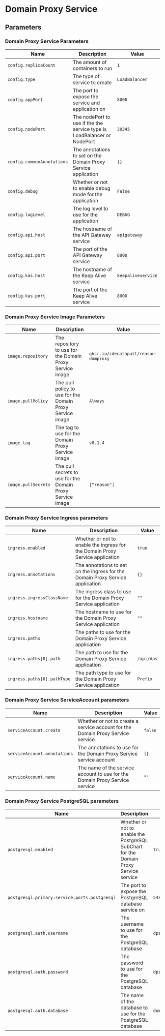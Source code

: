 # Domain Proxy Service

## Parameters

### Domain Proxy Service Parameters

| Name                       | Description                                                             | Value              |
| -------------------------- | ----------------------------------------------------------------------- | ------------------ |
| `config.replicaCount`      | The amount of containers to run                                         | `1`                |
| `config.type`              | The type of service to create                                           | `LoadBalancer`     |
| `config.appPort`           | The port to expose the service and application on                       | `8000`             |
| `config.nodePort`          | The nodePort to use if the the service type is LoadBalancer or NodePort | `30345`            |
| `config.commonAnnotations` | The annotations to set on the Domain Proxy Service application          | `{}`               |
| `config.debug`             | Whether or not to enable debug mode for the application                 | `False`            |
| `config.logLevel`          | The log level to use for the application                                | `DEBUG`            |
| `config.api.host`          | The hostname of the API Gateway service                                 | `apigateway`       |
| `config.api.port`          | The port of the API Gateway service                                     | `8000`             |
| `config.kas.host`          | The hostname of the Keep Alive service                                  | `keepaliveservice` |
| `config.kas.port`          | The port of the Keep Alive service                                      | `8000`             |

### Domain Proxy Service Image Parameters

| Name                | Description                                                | Value                                 |
| ------------------- | ---------------------------------------------------------- | ------------------------------------- |
| `image.repository`  | The repository to use for the Domain Proxy Service image   | `ghcr.io/cdecatapult/reason-domproxy` |
| `image.pullPolicy`  | The pull policy to use for the Domain Proxy Service image  | `Always`                              |
| `image.tag`         | The tag to use for the Domain Proxy Service image          | `v0.1.4`                              |
| `image.pullSecrets` | The pull secrets to use for the Domain Proxy Service image | `["reason"]`                          |

### Domain Proxy Service Ingress parameters

| Name                        | Description                                                                    | Value      |
| --------------------------- | ------------------------------------------------------------------------------ | ---------- |
| `ingress.enabled`           | Whether or not to enable the ingress for the Domain Proxy Service application  | `true`     |
| `ingress.annotations`       | The annotations to set on the ingress for the Domain Proxy Service application | `{}`       |
| `ingress.ingressClassName`  | The ingress class to use for the Domain Proxy Service application              | `""`       |
| `ingress.hostname`          | The hostname to use for the Domain Proxy Service application                   | `""`       |
| `ingress.paths`             | The paths to use for the Domain Proxy Service application                      |            |
| `ingress.paths[0].path`     | The path to use for the Domain Proxy Service application                       | `/api/dps` |
| `ingress.paths[0].pathType` | The path type to use for the Domain Proxy Service application                  | `Prefix`   |

### Domain Proxy Service ServiceAccount parameters

| Name                         | Description                                                                     | Value   |
| ---------------------------- | ------------------------------------------------------------------------------- | ------- |
| `serviceAccount.create`      | Whether or not to create a service account for the Domain Proxy Service service | `false` |
| `serviceAccount.annotations` | The annotations to use for the Domain Proxy Service service account             | `{}`    |
| `serviceAccount.name`        | The name of the service account to use for the Domain Proxy Service service     | `""`    |

### Domain Proxy Service PostgreSQL parameters

| Name                                          | Description                                                                           | Value         |
| --------------------------------------------- | ------------------------------------------------------------------------------------- | ------------- |
| `postgresql.enabled`                          | Whether or not to enable the PostgreSQL SubChart for the Domain Proxy Service service | `true`        |
| `postgresql.primary.service.ports.postgresql` | The port to expose the PostgreSQL database service on                                 | `5432`        |
| `postgresql.auth.username`                    | The username to use for the PostgreSQL database                                       | `dpsuser`     |
| `postgresql.auth.password`                    | The password to use for the PostgreSQL database                                       | `dpspassword` |
| `postgresql.auth.database`                    | The name of the database to use for the PostgreSQL database                           | `domproxy`    |
